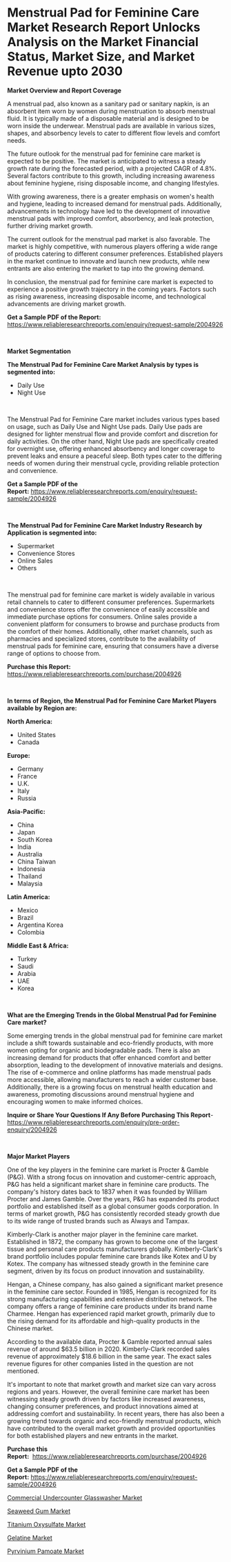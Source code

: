 <p><h1>Menstrual Pad for Feminine Care Market Research Report Unlocks Analysis on the Market Financial Status, Market Size, and Market Revenue upto 2030</h1></p><p><strong>Market Overview and Report Coverage</strong></p>
<p><p>A menstrual pad, also known as a sanitary pad or sanitary napkin, is an absorbent item worn by women during menstruation to absorb menstrual fluid. It is typically made of a disposable material and is designed to be worn inside the underwear. Menstrual pads are available in various sizes, shapes, and absorbency levels to cater to different flow levels and comfort needs.</p><p>The future outlook for the menstrual pad for feminine care market is expected to be positive. The market is anticipated to witness a steady growth rate during the forecasted period, with a projected CAGR of 4.8%. Several factors contribute to this growth, including increasing awareness about feminine hygiene, rising disposable income, and changing lifestyles. </p><p>With growing awareness, there is a greater emphasis on women's health and hygiene, leading to increased demand for menstrual pads. Additionally, advancements in technology have led to the development of innovative menstrual pads with improved comfort, absorbency, and leak protection, further driving market growth.</p><p>The current outlook for the menstrual pad market is also favorable. The market is highly competitive, with numerous players offering a wide range of products catering to different consumer preferences. Established players in the market continue to innovate and launch new products, while new entrants are also entering the market to tap into the growing demand.</p><p>In conclusion, the menstrual pad for feminine care market is expected to experience a positive growth trajectory in the coming years. Factors such as rising awareness, increasing disposable income, and technological advancements are driving market growth.</p></p>
<p><strong>Get a Sample PDF of the Report:</strong> <a href="https://www.reliableresearchreports.com/enquiry/request-sample/2004926">https://www.reliableresearchreports.com/enquiry/request-sample/2004926</a></p>
<p>&nbsp;</p>
<p><strong>Market Segmentation</strong></p>
<p><strong>The Menstrual Pad for Feminine Care Market Analysis by types is segmented into:</strong></p>
<p><ul><li>Daily Use</li><li>Night Use</li></ul></p>
<p>&nbsp;</p>
<p><p>The Menstrual Pad for Feminine Care market includes various types based on usage, such as Daily Use and Night Use pads. Daily Use pads are designed for lighter menstrual flow and provide comfort and discretion for daily activities. On the other hand, Night Use pads are specifically created for overnight use, offering enhanced absorbency and longer coverage to prevent leaks and ensure a peaceful sleep. Both types cater to the differing needs of women during their menstrual cycle, providing reliable protection and convenience.</p></p>
<p><strong>Get a Sample PDF of the Report:</strong>&nbsp;<a href="https://www.reliableresearchreports.com/enquiry/request-sample/2004926">https://www.reliableresearchreports.com/enquiry/request-sample/2004926</a></p>
<p>&nbsp;</p>
<p><strong>The Menstrual Pad for Feminine Care Market Industry Research by Application is segmented into:</strong></p>
<p><ul><li>Supermarket</li><li>Convenience Stores</li><li>Online Sales</li><li>Others</li></ul></p>
<p>&nbsp;</p>
<p><p>The menstrual pad for feminine care market is widely available in various retail channels to cater to different consumer preferences. Supermarkets and convenience stores offer the convenience of easily accessible and immediate purchase options for consumers. Online sales provide a convenient platform for consumers to browse and purchase products from the comfort of their homes. Additionally, other market channels, such as pharmacies and specialized stores, contribute to the availability of menstrual pads for feminine care, ensuring that consumers have a diverse range of options to choose from.</p></p>
<p><strong>Purchase this Report:</strong>&nbsp; <a href="https://www.reliableresearchreports.com/purchase/2004926">https://www.reliableresearchreports.com/purchase/2004926</a></p>
<p>&nbsp;</p>
<p><strong>In terms of Region, the Menstrual Pad for Feminine Care Market Players available by Region are:</strong></p>
<p>
    <p> <strong> North America: </strong>
        <ul>
            <li>United States</li>
            <li>Canada</li>
        </ul>
        </p> 
    <p> <strong> Europe: </strong>
        <ul>
            <li>Germany</li>
            <li>France</li>
            <li>U.K.</li>
            <li>Italy</li>
            <li>Russia</li>
        </ul>
        </p> 
    <p> <strong> Asia-Pacific: </strong>
        <ul>
            <li>China</li>
            <li>Japan</li>
            <li>South Korea</li>
            <li>India</li>
            <li>Australia</li>
            <li>China Taiwan</li>
            <li>Indonesia</li>
            <li>Thailand</li>
            <li>Malaysia</li>
        </ul>
        </p> 
    <p> <strong> Latin America: </strong>
        <ul>
            <li>Mexico</li>
            <li>Brazil</li>
            <li>Argentina Korea</li>
            <li>Colombia</li>
        </ul>
        </p> 
    <p> <strong> Middle East & Africa: </strong>
        <ul>
            <li>Turkey</li>
            <li>Saudi</li>
            <li>Arabia</li>
            <li>UAE</li>
            <li>Korea</li>
        </ul>
    </p>
    </p>
<p>&nbsp;</p>
<p><strong>What are the Emerging Trends in the Global Menstrual Pad for Feminine Care market?</strong></p>
<p><p>Some emerging trends in the global menstrual pad for feminine care market include a shift towards sustainable and eco-friendly products, with more women opting for organic and biodegradable pads. There is also an increasing demand for products that offer enhanced comfort and better absorption, leading to the development of innovative materials and designs. The rise of e-commerce and online platforms has made menstrual pads more accessible, allowing manufacturers to reach a wider customer base. Additionally, there is a growing focus on menstrual health education and awareness, promoting discussions around menstrual hygiene and encouraging women to make informed choices.</p></p>
<p><strong>Inquire or Share Your Questions If Any Before Purchasing This Report</strong>- <a href="https://www.reliableresearchreports.com/enquiry/pre-order-enquiry/2004926">https://www.reliableresearchreports.com/enquiry/pre-order-enquiry/2004926</a></p>
<p>&nbsp;</p>
<p><strong>Major Market Players</strong></p>
<p><p>One of the key players in the feminine care market is Procter & Gamble (P&G). With a strong focus on innovation and customer-centric approach, P&G has held a significant market share in feminine care products. The company's history dates back to 1837 when it was founded by William Procter and James Gamble. Over the years, P&G has expanded its product portfolio and established itself as a global consumer goods corporation. In terms of market growth, P&G has consistently recorded steady growth due to its wide range of trusted brands such as Always and Tampax.</p><p>Kimberly-Clark is another major player in the feminine care market. Established in 1872, the company has grown to become one of the largest tissue and personal care products manufacturers globally. Kimberly-Clark's brand portfolio includes popular feminine care brands like Kotex and U by Kotex. The company has witnessed steady growth in the feminine care segment, driven by its focus on product innovation and sustainability.</p><p>Hengan, a Chinese company, has also gained a significant market presence in the feminine care sector. Founded in 1985, Hengan is recognized for its strong manufacturing capabilities and extensive distribution network. The company offers a range of feminine care products under its brand name Charmee. Hengan has experienced rapid market growth, primarily due to the rising demand for its affordable and high-quality products in the Chinese market.</p><p>According to the available data, Procter & Gamble reported annual sales revenue of around $63.5 billion in 2020. Kimberly-Clark recorded sales revenue of approximately $18.6 billion in the same year. The exact sales revenue figures for other companies listed in the question are not mentioned.</p><p>It's important to note that market growth and market size can vary across regions and years. However, the overall feminine care market has been witnessing steady growth driven by factors like increased awareness, changing consumer preferences, and product innovations aimed at addressing comfort and sustainability. In recent years, there has also been a growing trend towards organic and eco-friendly menstrual products, which have contributed to the overall market growth and provided opportunities for both established players and new entrants in the market.</p></p>
<p><strong>Purchase this Report:</strong>&nbsp;&nbsp;<a href="https://www.reliableresearchreports.com/purchase/2004926">https://www.reliableresearchreports.com/purchase/2004926</a></p>
<p></p>
<p><strong>Get a Sample PDF of the Report:</strong>&nbsp;<a href="https://www.reliableresearchreports.com/enquiry/request-sample/2004926">https://www.reliableresearchreports.com/enquiry/request-sample/2004926</a></p>
<p><p><a href="https://medium.com/@jonatanjast6362/commercial-undercounter-glasswasher-market-trends-and-market-analysis-forecasted-for-period-3742c2b8a9af">Commercial Undercounter Glasswasher Market</a></p><p><a href="https://medium.com/@joanacasper19/seaweed-gum-market-size-reveals-the-best-marketing-channels-in-global-industry-3b487f533efb">Seaweed Gum Market</a></p><p><a href="https://medium.com/@cierrahayes645/decoding-titanium-oxysulfate-market-metrics-market-share-trends-and-growth-patterns-79f5b6be5e8b">Titanium Oxysulfate Market</a></p><p><a href="https://medium.com/@fosterfahey1016/gelatine-market-the-key-to-successful-business-strategy-forecast-till-2030-bc02184e3e16">Gelatine Market</a></p><p><a href="https://medium.com/@boydsmitham726/pyrvinium-pamoate-market-insight-market-trends-growth-forecasted-from-2023-to-2030-aee5049f9dae">Pyrvinium Pamoate Market</a></p></p>